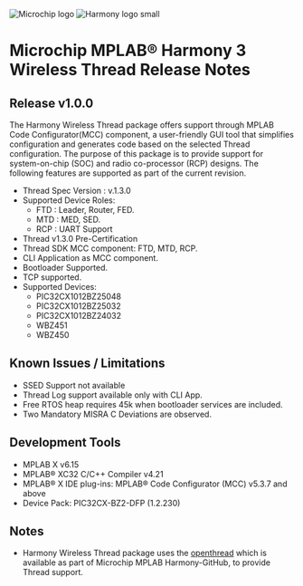 ﻿![Microchip logo](https://raw.githubusercontent.com/wiki/Microchip-MPLAB-Harmony/Microchip-MPLAB-Harmony.github.io/images/microchip_logo.png)
![Harmony logo small](https://raw.githubusercontent.com/wiki/Microchip-MPLAB-Harmony/Microchip-MPLAB-Harmony.github.io/images/microchip_mplab_harmony_logo_small.png)

# Microchip MPLAB® Harmony 3 Wireless Thread Release Notes

## Release v1.0.0

The Harmony Wireless Thread package offers support through MPLAB Code Configurator(MCC) component, a user-friendly GUI tool that simplifies configuration and generates code based on the selected Thread
configuration. The purpose of this package is to provide support for system-on-chip (SOC) and radio co-processor (RCP) designs.
The following features are supported as part of the current revision.

-  Thread Spec Version : v.1.3.0
-  Supported Device Roles:
    - FTD : Leader, Router, FED.
    - MTD : MED, SED.
    - RCP : UART Support
-  Thread v1.3.0 Pre-Certification
-  Thread SDK MCC component: FTD, MTD, RCP.
-  CLI Application as MCC component.
-  Bootloader Supported.
-  TCP supported.
-  Supported Devices:
    - PIC32CX1012BZ25048
    - PIC32CX1012BZ25032
    - PIC32CX1012BZ24032
    - WBZ451
    - WBZ450


## Known Issues / Limitations

-   SSED Support not available
-   Thread Log support available only with CLI App.
-   Free RTOS heap requires 45k when bootloader services are included.
-   Two Mandatory MISRA C Deviations are observed.

## Development Tools
-   MPLAB X v6.15
-   MPLAB® XC32 C/C++ Compiler v4.21
-   MPLAB® X IDE plug-ins: MPLAB® Code Configurator (MCC) v5.3.7 and above
-   Device Pack: PIC32CX-BZ2-DFP (1.2.230)

## Notes
-   Harmony Wireless Thread package uses the [openthread](https://github.com/Microchip-MPLAB-Harmony/openthread/releases/tag/mchp_harmony_wireless_thread_v1.0.0) which is available as part of Microchip MPLAB Harmony-GitHub, to provide Thread support.

